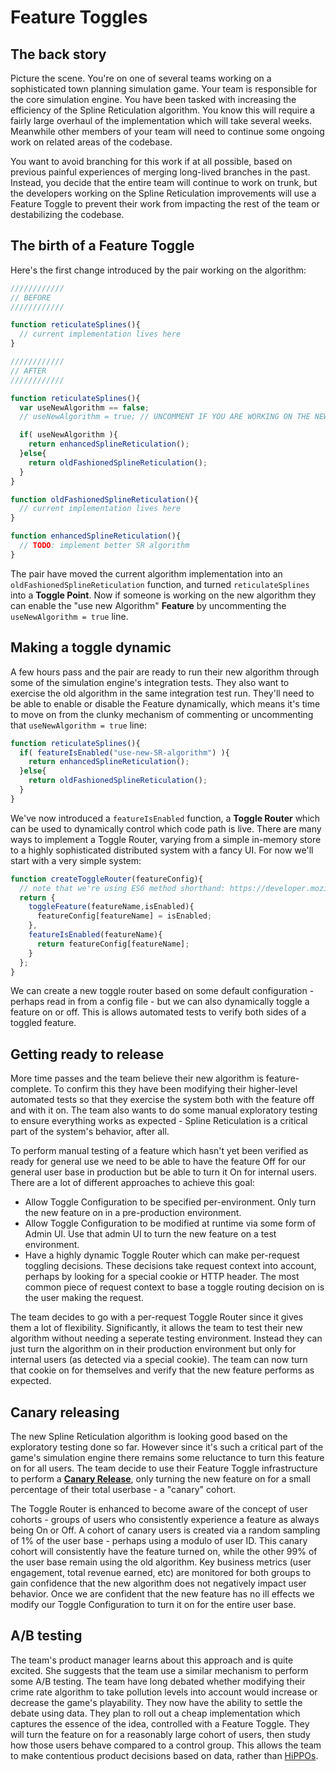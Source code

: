 # Feature Toggles

## The back story
Picture the scene. You're on one of several teams working on a sophisticated town planning simulation game. Your team is responsible for the core simulation engine. You have been tasked with increasing the efficiency of the Spline Reticulation algorithm. You know this will require a fairly large overhaul of the implementation which will take several weeks. Meanwhile other members of your team will need to continue some ongoing work on related areas of the codebase. 

You want to avoid branching for this work if at all possible, based on previous painful experiences of merging long-lived branches in the past. Instead, you decide that the entire team will continue to work on trunk, but the developers working on the Spline Reticulation improvements will use a Feature Toggle to prevent their work from impacting the rest of the team or destabilizing the codebase.

## The birth of a Feature Toggle

Here's the first change introduced by the pair working on the algorithm:

``` javascript
////////////
// BEFORE
////////////

function reticulateSplines(){
  // current implementation lives here
}
```

``` javascript
////////////
// AFTER
////////////

function reticulateSplines(){
  var useNewAlgorithm == false;
  // useNewAlgorithm = true; // UNCOMMENT IF YOU ARE WORKING ON THE NEW SR ALGORITHM

  if( useNewAlgorithm ){
    return enhancedSplineReticulation();
  }else{
    return oldFashionedSplineReticulation();
  }
}

function oldFashionedSplineReticulation(){
  // current implementation lives here
}

function enhancedSplineReticulation(){
  // TODO: implement better SR algorithm
}
```

The pair have moved the current algorithm implementation into an `oldFashionedSplineReticulation` function, and turned `reticulateSplines` into a **Toggle Point**. Now if someone is working on the new algorithm they can enable the "use new Algorithm" **Feature** by uncommenting the `useNewAlgorithm = true` line.

## Making a toggle dynamic

A few hours pass and the pair are ready to run their new algorithm through some of the simulation engine's integration tests. They also want to exercise the old algorithm in the same integration test run. They'll need to be able to enable or disable the Feature dynamically, which means it's time to move on from the clunky mechanism of commenting or uncommenting that `useNewAlgorithm = true` line:

``` javascript
function reticulateSplines(){
  if( featureIsEnabled("use-new-SR-algorithm") ){
    return enhancedSplineReticulation();
  }else{
    return oldFashionedSplineReticulation();
  }
}
```
We've now introduced a `featureIsEnabled` function, a **Toggle Router** which can be used to dynamically control which code path is live. There are many ways to implement a Toggle Router, varying from a simple in-memory store to a highly sophisticated distributed system with a fancy UI. For now we'll start with a very simple system:

``` javascript
function createToggleRouter(featureConfig){
  // note that we're using ES6 method shorthand: https://developer.mozilla.org/en-US/docs/Web/JavaScript/Reference/Operators/Object_initializer#Method_definitions
  return {
    toggleFeature(featureName,isEnabled){
      featureConfig[featureName] = isEnabled;
    },
    featureIsEnabled(featureName){
      return featureConfig[featureName];
    }
  };
}
```

We can create a new toggle router based on some default configuration - perhaps read in from a config file - but we can also dynamically toggle a feature on or off. This is allows automated tests to verify both sides of a toggled feature.

## Getting ready to release

More time passes and the team believe their new algorithm is feature-complete. To confirm this they have been modifying their higher-level automated tests so that they exercise the system both with the feature off and with it on. The team also wants to do some manual exploratory testing to ensure everything works as expected - Spline Reticulation is a critical part of the system's behavior, after all. 

To perform manual testing of a feature which hasn't yet been verified as ready for general use we need to be able to have the feature Off for our general user base in production but be able to turn it On for internal users. There are a lot of different approaches to achieve this goal:

* Allow Toggle Configuration to be specified per-environment. Only turn the new feature on in a pre-production environment. 
* Allow Toggle Configuration to be modified at runtime via some form of Admin UI. Use that admin UI to turn the new feature on a test environment.
* Have a highly dynamic Toggle Router which can make per-request toggling decisions. These decisions take request context into account, perhaps by looking for a special cookie or HTTP header. The most common piece of request context to base a toggle routing decision on is the user making the request.

The team decides to go with a per-request Toggle Router since it gives them a lot of flexibility. Significantly, it allows the team to test their new algorithm without needing a seperate testing environment. Instead they can just turn the algorithm on in their production environment but only for internal users (as detected via a special cookie). The team can now turn that cookie on for themselves and verify that the new feature performs as expected.

## Canary releasing

The new Spline Reticulation algorithm is looking good based on the exploratory testing done so far. However since it's such a critical part of the game's simulation engine there remains some reluctance to turn this feature on for all users. The team decide to use their Feature Toggle infrastructure to perform a **[Canary Release](http://martinfowler.com/bliki/CanaryRelease.html)**, only turning the new feature on for a small percentage of their total userbase - a "canary" cohort. 

The Toggle Router is enhanced to become aware of the concept of user cohorts - groups of users who consistently experience a feature as always being On or Off. A cohort of canary users is created via a random sampling of 1% of the user base - perhaps using a modulo of user ID. This canary cohort will consistently have the feature turned on, while the other 99% of the user base remain using the old algorithm. Key business metrics (user engagement, total revenue earned, etc) are monitored for both groups to gain confidence that the new algorithm does not negatively impact user behavior. Once we are confident that the new feature has no ill effects we modify our Toggle Configuration to turn it on for the entire user base.

## A/B testing

The team's product manager learns about this approach and is quite excited. She suggests that the team use a similar mechanism to perform some A/B testing. The team have long debated whether modifying their crime rate algorithm to take pollution levels into account would increase or decrease the game's playability. They now have the ability to settle the debate using data. They plan to roll out a cheap implementation which captures the essence of the idea, controlled with a Feature Toggle. They will turn the feature on for a reasonably large cohort of users, then study how those users behave compared to a control group. This allows the team to make contentious product decisions based on data, rather than [HiPPOs](http://www.forbes.com/sites/derosetichy/2013/04/15/what-happens-when-a-hippo-runs-your-company/).

